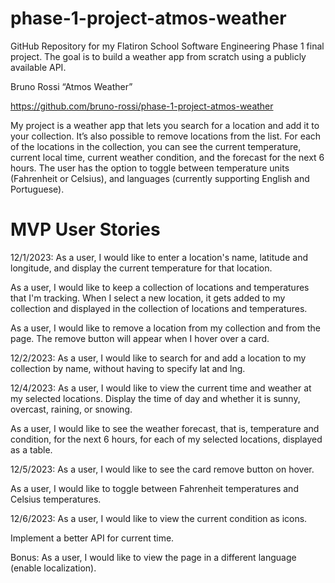# phase-1-project-atmos-weather
GitHub Repository for my Flatiron School Software Engineering Phase 1 final project. The goal is to build a weather app from scratch using a publicly available API.

Bruno Rossi
“Atmos Weather”

https://github.com/bruno-rossi/phase-1-project-atmos-weather

My project is a weather app that lets you search for a location and add it to your collection. It’s also possible to remove locations from the list.
For each of the locations in the collection, you can see the current temperature, current local time, current weather condition, and the forecast for the next 6 hours.
The user has the option to toggle between temperature units (Fahrenheit or Celsius), and languages (currently supporting English and Portuguese).

# MVP User Stories

12/1/2023:
As a user, I would like to enter a location's name, latitude and longitude, and display the current temperature for that location.

As a user, I would like to keep a collection of locations and temperatures that I'm tracking. When I select a new location, it gets added to my collection and displayed in the collection of locations and temperatures.

As a user, I would like to remove a location from my collection and from the page. The remove button will appear when I hover over a card.

12/2/2023:
As a user, I would like to search for and add a location to my collection by name, without having to specify lat and lng.

12/4/2023: 
As a user, I would like to view the current time and weather at my selected locations. Display the time of day and whether it is sunny, overcast, raining, or snowing.

As a user, I would like to see the weather forecast, that is, temperature and condition, for the next 6 hours, for each of my selected locations, displayed as a table.

12/5/2023:
As a user, I would like to see the card remove button on hover.

As a user, I would like to toggle between Fahrenheit temperatures and Celsius temperatures.

12/6/2023:
As a user, I would like to view the current condition as icons.

Implement a better API for current time.

Bonus: As a user, I would like to view the page in a different language (enable localization).

